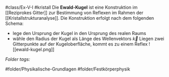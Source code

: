 #class/Ex-V-I #kristall 
Die **Ewald-Kugel** ist eine Konstruktion im [[Reziprokes Gitter]] zur Bestimmung von Reflexen im Rahmen der [[Kristallstrukturanalyse]]. Die Konstruktion erfolgt nach dem folgenden Schema:
- lege den Ursprung der Kugel in den Ursprung des realen Raums
- wähle den Radius der Kugel als Länge des Wellenvektors $\vec k$
Liegen zwei Gitterpunkte auf der Kugeloberfläche, kommt es zu einem Reflex
![[ewald-kugel.png]]



 *Folder tags:*

#folder/Physikalische-Grundlagen #folder/Festkörperphysik